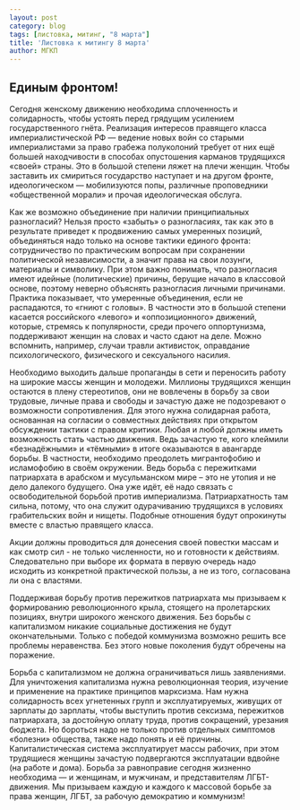 ```yaml
---
layout: post
category: blog
tags: [листовка, митинг, "8 марта"]
title: 'Листовка к митингу 8 марта'
author: МГКП
---
```


## Единым фронтом!

Сегодня женскому движению необходима сплоченность и солидарность, чтобы устоять перед грядущим усилением государственного гнёта. Реализация интересов правящего класса империалистической РФ — ведение новых войн со старыми империалистами за право грабежа полуколоний требует от них ещё большей находчивости в способах опустошения карманов трудящихся «своей» страны. Это в большой степени ляжет на плечи женщин. Чтобы заставить их смириться государство наступает и на другом фронте, идеологическом — мобилизуются попы, различные проповедники «общественной морали» и прочая идеологическая обслуга.

Как же возможно объединение при наличии принципиальных разногласий? Нельзя просто «забыть» о разногласиях, так как это в результате приведет к продвижению самых умеренных позиций, объединяться надо только на основе тактики единого фронта: сотрудничество по практическим вопросам при сохранении политической независимости, а значит права на свои лозунги, материалы и символику. При этом важно понимать, что разногласия имеют идейные (политические) причины, берущие начало в классовой основе, поэтому неверно объяснять разногласия личными причинами. Практика показывает, что умеренные объединения, если не распадаются, то «гниют с головы». В частности это в большой степени касается российского «левого» и «оппозиционного» движений, которые, стремясь к популярности, среди прочего оппортунизма, поддерживают женщин на словах и часто сдают на деле. Можно вспомнить, например, случаи травли активисток, оправдание психологического, физического и сексуального насилия.

Необходимо выходить дальше пропаганды в сети и переносить работу на широкие массы женщин и молодежи. Миллионы трудящихся женщин остаются в плену стереотипов, они не вовлечены в борьбу за свои трудовые, личные права и свободы и зачастую даже не подозревают о возможности сопротивления. Для этого нужна солидарная работа, основанная на согласии о совместных действиях при открытом обсуждении тактики с правом критики. Любая и любой должны иметь возможность стать частью движения. Ведь зачастую те, кого клеймили «безнадёжными» и «тёмными» в итоге оказываются в авангарде борьбы. В частности, необходимо преодолеть мигрантофобию и исламофобию в своём окружении. Ведь борьба с пережитками патриархата в арабском и мусульманском мире – это не утопия и не дело далекого будущего. Она уже идёт, её надо связать с освободительной борьбой против империализма. Патриархатность там сильна, потому, что она служит одурачиванию трудящихся в условиях грабительских войн и нищеты. Подобные отношения будут опрокинуты вместе с властью правящего класса.

Акции должны проводиться для донесения своей повестки массам и как смотр сил - не только численности, но и готовности к действиям. Следовательно при выборе их формата в первую очередь надо исходить из конкретной практической пользы, а не из того, согласована ли она с властями.

Поддерживая борьбу против пережитков патриархата мы призываем к формированию революционного крыла, стоящего на пролетарских позициях, внутри широкого женского движения. Без борьбы с капитализмом никакие социальные достижения не будут окончательными. Только с победой коммунизма возможно решить все проблемы неравенства. Без этого новые поколения будут обречены на поражение.

Борьба с капитализмом не должна ограничиваться лишь заявлениями. Для уничтожения капитализма нужна революционная теория, изучение и применение на практике принципов марксизма. Нам нужна солидарность всех угнетенных групп и эксплуатируемых, живущих от зарплаты до зарплаты, чтобы выступить против сексизма, пережитков патриархата, за достойную оплату труда, против сокращений, урезания бюджета. Но бороться надо не только против отдельных симптомов «болезни» общества, также надо понять и её причины. Капиталистическая система эксплуатирует массы рабочих, при этом трудящиеся женщины зачастую подвергаются эксплуатации вдвойне (на работе и дома). Борьба за равноправие сегодня жизненно необходима — и женщинам, и мужчинам, и представителям ЛГБТ-движения. Мы призываем каждую и каждого к массовой борьбе за права женщин, ЛГБТ, за рабочую демократию и коммунизм!